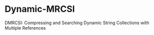 # Dynamic-MRCSI
DMRCSI: Compressing and Searching Dynamic String Collections with Multiple References
